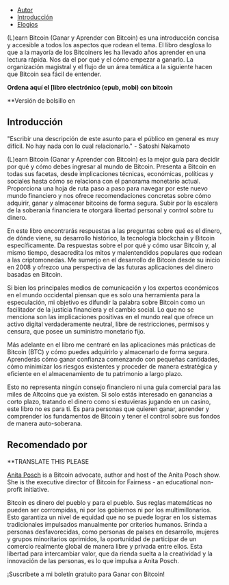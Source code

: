 -   [Autor](https://learnbitcoin.link/#author)  
 -   [Introducción](https://learnbitcoin.link/#intro)  
 -   [Elogios](https://learnbitcoin.link/#recommendation)  

(L)earn Bitcoin (Ganar y Aprender con Bitcoin) es una introducción concisa y accesible a todos los aspectos que rodean el tema. El libro desglosa lo que a la mayoría de los Bitcoiners les ha llevado años aprender en una lectura rápida. Nos da el por qué y el cómo empezar a ganarlo. La organización magistral y el flujo de un área temática a la siguiente hacen que Bitcoin sea fácil de entender.

**Ordena aquí el [libro electrónico (epub, mobi) con bitcoin**  

**Versión de bolsillo en  

## Introducción

"Escribir una descripción de este asunto para el público en general es muy difícil. No hay nada con lo cual relacionarlo." - Satoshi Nakamoto  

(L)earn Bitcoin (Ganar y Aprender con Bitcoin) es la mejor guía para decidir por qué y cómo debes ingresar al mundo de Bitcoin. Presenta a Bitcoin en todas sus facetas, desde implicaciones técnicas, económicas, políticas y sociales hasta cómo se relaciona con el panorama monetario actual. Proporciona una hoja de ruta paso a paso para navegar por este nuevo mundo financiero y nos ofrece recomendaciones concretas sobre cómo adquirir, ganar y almacenar bitcoins de forma segura. Subir por la escalera de la soberanía financiera te otorgará libertad personal y control sobre tu dinero.  

En este libro encontrarás respuestas a las preguntas sobre qué es el dinero, de dónde viene, su desarrollo histórico, la tecnología blockchain y Bitcoin específicamente. Da respuestas sobre el por qué y cómo usar Bitcoin y, al mismo tiempo, desacredita los mitos y malentendidos populares que rodean a las criptomonedas. Me sumerjo en el desarrollo de Bitcoin desde su inicio en 2008 y ofrezco una perspectiva de las futuras aplicaciones del dinero basadas en Bitcoin.

Si bien los principales medios de comunicación y los expertos económicos en el mundo occidental piensan que es solo una herramienta para la especulación, mi objetivo es difundir la palabra sobre Bitcoin como un facilitador de la justicia financiera y el cambio social. Lo que no se menciona son las implicaciones positivas en el mundo real que ofrece un activo digital verdaderamente neutral, libre de restricciones, permisos y censura, que posee un suministro monetario fijo.

Más adelante en el libro me centraré en las aplicaciones más prácticas de Bitcoin (BTC) y cómo puedes adquirirlo y almacenarlo de forma segura. Aprenderás cómo ganar confianza comenzando con pequeñas cantidades, cómo minimizar los riesgos existentes y proceder de manera estratégica y eficiente en el almacenamiento de tu patrimonio a largo plazo.

Esto no representa ningún consejo financiero ni una guía comercial para las miles de Altcoins que ya existen. Si solo estás interesado en ganancias a corto plazo, tratando el dinero como si estuvieras jugando en un casino, este libro no es para ti. Es para personas que quieren ganar, aprender y comprender los fundamentos de Bitcoin y tener el control sobre sus fondos de manera auto-soberana.

## Recomendado por

**TRANSLATE THIS PLEASE

[Anita Posch](https://anitaposch.com/) is a Bitcoin advocate, author and host of the Anita Posch show. She is the executive director of Bitcoin for Fairness - an educational non-profit initiative.  

Bitcoin es dinero del pueblo y para el pueblo. Sus reglas matemáticas no pueden ser corrompidas, ni por los gobiernos ni por los multimillonarios. Esto garantiza un nivel de equidad que no se puede lograr en los sistemas tradicionales impulsados manualmente por criterios humanos. Brinda a personas desfavorecidas, como personas de países en desarrollo, mujeres y grupos minoritarios oprimidos, la oportunidad de participar de un comercio realmente global de manera libre y privada entre ellos. Esta libertad para intercambiar valor, que da rienda suelta a la creatividad y la innovación de las personas, es lo que impulsa a Anita Posch.

¡Suscríbete a mi boletín gratuito para Ganar con Bitcoin!